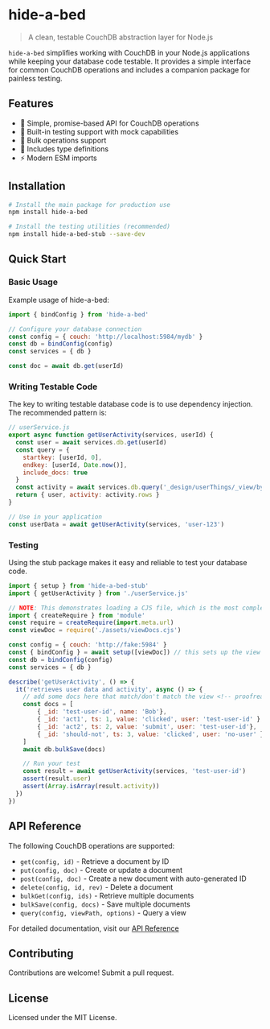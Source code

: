 # hide-a-bed

> A clean, testable CouchDB abstraction layer for Node.js

`hide-a-bed` simplifies working with CouchDB in your Node.js applications while keeping your database code testable. It provides a simple interface for common CouchDB operations and includes a companion package for painless testing.

## Features

- 🚀 Simple, promise-based API for CouchDB operations
- 🧪 Built-in testing support with mock capabilities
- 🔄 Bulk operations support
- 📝 Includes type definitions
- ⚡️ Modern ESM imports

## Installation

```bash
# Install the main package for production use
npm install hide-a-bed

# Install the testing utilities (recommended)
npm install hide-a-bed-stub --save-dev
```

## Quick Start

### Basic Usage

Example usage of hide-a-bed:

```javascript
import { bindConfig } from 'hide-a-bed'

// Configure your database connection
const config = { couch: 'http://localhost:5984/mydb' }
const db = bindConfig(config)
const services = { db }

const doc = await db.get(userId)
```

### Writing Testable Code

The key to writing testable database code is to use dependency injection. The recommended pattern is: <!-- proofreader-ignore --> 

```javascript
// userService.js
export async function getUserActivity(services, userId) {
  const user = await services.db.get(userId)
  const query = { 
    startkey: [userId, 0], 
    endkey: [userId, Date.now()], 
    include_docs: true 
  }
  const activity = await services.db.query('_design/userThings/_view/byTime', query)
  return { user, activity: activity.rows }
}

// Use in your application
const userData = await getUserActivity(services, 'user-123')
```

### Testing

Using the stub package makes it easy and reliable to test your database code.

```javascript
import { setup } from 'hide-a-bed-stub'
import { getUserActivity } from './userService.js'

// NOTE: This demonstrates loading a CJS file, which is the most complex use case.
import { createRequire } from 'module'
const require = createRequire(import.meta.url)
const viewDoc = require('./assets/viewDocs.cjs')

const config = { couch: 'http://fake:5984' } 
const { bindConfig } = await setup([viewDoc]) // this sets up the view to be available in your test
const db = bindConfig(config)
const services = { db }

describe('getUserActivity', () => {
  it('retrieves user data and activity', async () => {
    // add some docs here that match/don't match the view <!-- proofreader-ignore --> 
    const docs = [
        { _id: 'test-user-id', name: 'Bob'},
        { _id: 'act1', ts: 1, value: 'clicked', user: 'test-user-id' },
        { _id: 'act2', ts: 2, value: 'submit', user: 'test-user-id'},
        { _id: 'should-not', ts: 3, value: 'clicked', user: 'no-user' }
    ]
    await db.bulkSave(docs)

    // Run your test
    const result = await getUserActivity(services, 'test-user-id')
    assert(result.user)
    assert(Array.isArray(result.activity))
  })
})
```

## API Reference

The following CouchDB operations are supported:

- `get(config, id)` - Retrieve a document by ID
- `put(config, doc)` - Create or update a document
- `post(config, doc)` - Create a new document with auto-generated ID
- `delete(config, id, rev)` - Delete a document
- `bulkGet(config, ids)` - Retrieve multiple documents
- `bulkSave(config, docs)` - Save multiple documents
- `query(config, viewPath, options)` - Query a view

For detailed documentation, visit our [API Reference](https://github.com/ryanramage/hide-a-bed/blob/master/client/README.md)

## Contributing

Contributions are welcome! Submit a pull request.

## License

Licensed under the MIT License.


